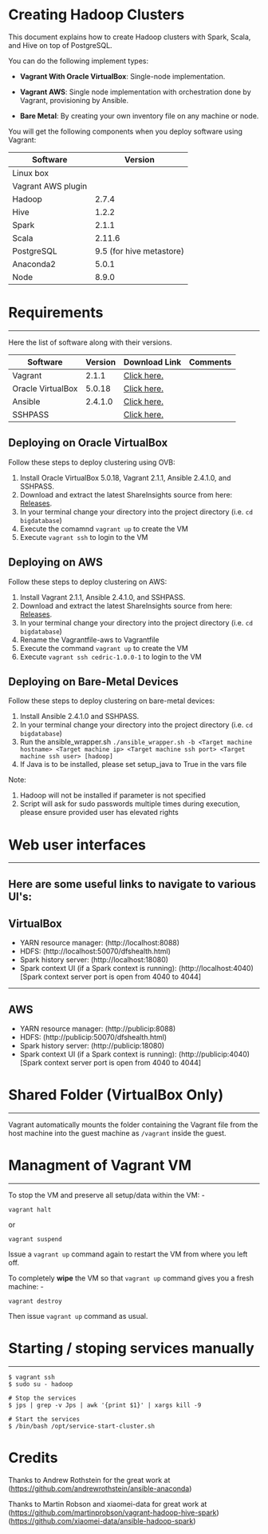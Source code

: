 Creating Hadoop Clusters
=======================
This document explains how to create Hadoop clusters with Spark, Scala, and Hive on top of PostgreSQL. 

You can do the following implement types: 

- **Vagrant With Oracle VirtualBox**: Single-node implementation.

- **Vagrant AWS**: Single node implementation with orchestration done by Vagrant, provisioning by Ansible.

- **Bare Metal**: By creating your own inventory file on any machine or node. 

You will get the following components when you deploy software using Vagrant:

|Software | Version|
| ------ | ----- | 
|Linux box ||
|Vagrant AWS plugin | 
|Hadoop| 2.7.4|
|Hive| 1.2.2|
|Spark| 2.1.1|
|Scala| 2.11.6|
|PostgreSQL| 9.5 (for hive metastore)|
|Anaconda2| 5.0.1|
|Node| 8.9.0|

# Requirements
-------------

Here the list of software along with their versions. 

|Software | Version|Download Link|Comments|
| ------ | ----- | ----- | ----- | 
|Vagrant |2.1.1|[Click here.](http://www.vagrantup.com/downloads.html)||
|Oracle VirtualBox |5.0.18|[Click here.](https://www.virtualbox.org/wiki/Downloads)||
|Ansible |2.4.1.0 |[Click here.](https://releases.ansible.com/ansible/)||
|SSHPASS||[Click here.](https://gist.github.com/arunoda/7790979)||


Deploying on Oracle VirtualBox
------------------------------
Follow these steps to deploy clustering using OVB:

1. Install Oracle VirtualBox 5.0.18, Vagrant 2.1.1, Ansible 2.4.1.0, and SSHPASS. 
2. Download and extract the latest ShareInsights source from here: [Releases](https://github.com/datacell/bigdatabase/releases).
3. In your terminal change your directory into the project directory
(i.e. `cd bigdatabase`)
4. Execute the comamnd ```vagrant up``` to create the VM
5. Execute ```vagrant ssh``` to login to the VM

Deploying on AWS 
-----------------
Follow these steps to deploy clustering on AWS:

1. Install Vagrant 2.1.1, Ansible 2.4.1.0, and SSHPASS. 
2. Download and extract the latest ShareInsights source from here: [Releases](https://github.com/datacell/bigdatabase/releases).
3. In your terminal change your directory into the project directory
(i.e. `cd bigdatabase`)
4. Rename the Vagrantfile-aws to Vagrantfile
5. Execute the command ```vagrant up``` to create the VM
6. Execute ```vagrant ssh cedric-1.0.0-1``` to login to the VM


Deploying on Bare-Metal Devices 
-------------------------------

Follow these steps to deploy clustering on bare-metal devices:
1. Install Ansible 2.4.1.0 and SSHPASS. 
2. In your terminal change your directory into the project directory
(i.e. `cd bigdatabase`)
3. Run the ansible_wrapper.sh ```./ansible_wrapper.sh -b <Target machine hostname> <Target machine ip> <Target machine ssh port> <Target machine ssh user> [hadoop]```
4. If Java is to be installed, please set setup_java to True in the vars file

Note: 
1. Hadoop will not be installed if parameter is not specified
2. Script will ask for sudo passwords multiple times during execution, please ensure provided user has elevated rights

# Web user interfaces
--------------------------------------------------------------------------------
Here are some useful links to navigate to various UI's:
--------------------------------------------------------------------------------
VirtualBox
--------------------------------------------------------------------------------

* YARN resource manager:  (http://localhost:8088)
* HDFS: (http://localhost:50070/dfshealth.html)
* Spark history server: (http://localhost:18080)
* Spark context UI (if a Spark context is running): (http://localhost:4040)
[Spark context server port is open from 4040 to 4044]

--------------------------------------------------------------------------------
AWS
--------------------------------------------------------------------------------
* YARN resource manager:  (http://publicip:8088)
* HDFS: (http://publicip:50070/dfshealth.html)
* Spark history server: (http://publicip:18080)
* Spark context UI (if a Spark context is running): (http://publicip:4040)
[Spark context server port is open from 4040 to 4044]

# Shared Folder (VirtualBox Only)
--------------------------------------------------------------------------------
Vagrant automatically mounts the folder containing the Vagrant file from the
host machine into the guest machine as `/vagrant` inside the guest.


# Managment of Vagrant VM
--------------------------------------------------------------------------------
To stop the VM and preserve all setup/data within the VM: -

```
vagrant halt
```

or

```
vagrant suspend
```

Issue a `vagrant up` command again to restart the VM from where you left off.


To completely **wipe** the VM so that `vagrant up` command gives you a fresh
machine: -

```
vagrant destroy
```

Then issue `vagrant up` command as usual.



# Starting / stoping services manually
--------------------------------------------------------------------------------

```
$ vagrant ssh
$ sudo su - hadoop

# Stop the services
$ jps | grep -v Jps | awk '{print $1}' | xargs kill -9

# Start the services
$ /bin/bash /opt/service-start-cluster.sh
```


# Credits

Thanks to Andrew Rothstein for the great work at
(https://github.com/andrewrothstein/ansible-anaconda)

Thanks to Martin Robson and xiaomei-data for great work at
(https://github.com/martinprobson/vagrant-hadoop-hive-spark)
(https://github.com/xiaomei-data/ansible-hadoop-spark)
